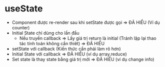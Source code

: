 # useState
- Component được re-render sau khi setState được gọi => ĐÃ HIỂU (Ví dụ counter)
- Initial State chỉ dùng cho lần đầu
    - Nếu truyền callback => Lấy giá trị return là initial (Tránh lặp lại thao tác tính toán không cần thiêt) => ĐÃ HIỂU
- setState với callback (Kiến thức cần phải làm rõ hơn)
- Initial State với callback => ĐÃ HIỂU (ví dụ array.reduce)
- Set state là thay state bằng giá trị mới => ĐÃ HIỂU (ví dụ change info)